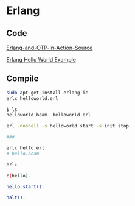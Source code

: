 # Erlang

## Code
[Erlang-and-OTP-in-Action-Source](https://github.com/erlware/Erlang-and-OTP-in-Action-Source)

[Erlang Hello World Example](https://www.thegeekstuff.com/2010/05/erlang-hello-world-example/)

## Compile
```sh
sudo apt-get install erlang-ic
erlc helloworld.erl

$ ls
helloworld.beam  helloworld.erl

erl -noshell -s helloworld start -s init stop

###

erlc hello.erl
# hello.beam

erl>

c(hello).

hello:start().

halt().
```
